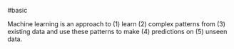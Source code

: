 #basic 

Machine learning is an approach to (1) learn (2) complex patterns from (3) existing data and use these patterns to make (4) predictions on (5) unseen data.
